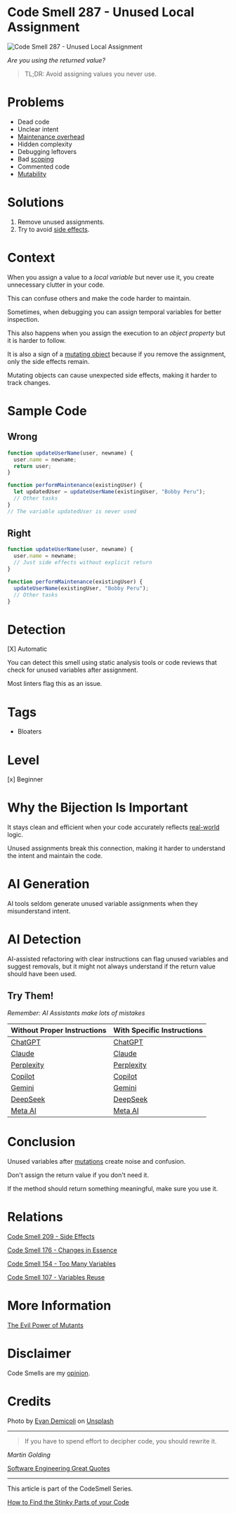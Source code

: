 # Code Smell 287 - Unused Local Assignment

![Code Smell 287 - Unused Local Assignment](Code%20Smell%20287%20-%20Unused%20Local%20Assignment.jpg)

*Are you using the returned value?*

> TL;DR: Avoid assigning values you never use.

# Problems

- Dead code
- Unclear intent
- [Maintenance overhead](https://github.com/mcsee/Software-Design-Articles/tree/main/Articles/Code%20Smells/Code%20Smell%20154%20-%20Too%20Many%20Variables/readme.md)
- Hidden complexity
- Debugging leftovers 
- Bad [scoping](https://github.com/mcsee/Software-Design-Articles/tree/main/Articles/Code%20Smells/Code%20Smell%20107%20-%20Variables%20Reuse/readme.md)
- Commented code
- [Mutability](https://github.com/mcsee/Software-Design-Articles/tree/main/Articles/Theory/The%20Evil%20Power%20of%20Mutants/readme.md)

# Solutions

1. Remove unused assignments.  
2. Try to avoid [side effects](https://github.com/mcsee/Software-Design-Articles/tree/main/Articles/Code%20Smells/Code%20Smell%20209%20-%20Side%20Effects/readme.md).

# Context

When you assign a value to a *local variable* but never use it, you create unnecessary clutter in your code. 

This can confuse others and make the code harder to maintain.

Sometimes, when debugging you can assign temporal variables for better inspection.

This also happens when you assign the execution to an *object property* but it is harder to follow.

It is also a sign of a [mutating object](https://github.com/mcsee/Software-Design-Articles/tree/main/Articles/Code%20Smells/Code%20Smell%20176%20-%20Changes%20in%20Essence/readme.md) because if you remove the assignment, only the side effects remain.

Mutating objects can cause unexpected side effects, making it harder to track changes. 

# Sample Code

## Wrong

<!-- [Gist Url](https://gist.github.com/mcsee/c99bd3dae0c4f595955b075d7af0f858) -->

```javascript
function updateUserName(user, newname) {
  user.name = newname;
  return user;
}

function performMaintenance(existingUser) {
  let updatedUser = updateUserName(existingUser, "Bobby Peru");
  // Other tasks
}
// The variable updatedUser is never used
```

## Right

<!-- [Gist Url](https://gist.github.com/mcsee/0f2709a03e2b36be4ae3f417933a66ef) -->

```javascript
function updateUserName(user, newname) {
  user.name = newname;
  // Just side effects without explicit return
}

function performMaintenance(existingUser) {
  updateUserName(existingUser, "Bobby Peru");
  // Other tasks
}
```

# Detection

[X] Automatic 

You can detect this smell using static analysis tools or code reviews that check for unused variables after assignment.

Most linters flag this as an issue.

# Tags

- Bloaters 

# Level

[x] Beginner 

# Why the Bijection Is Important 

It stays clean and efficient when your code accurately reflects [real-world](https://github.com/mcsee/Software-Design-Articles/tree/main/Articles/Theory/The%20One%20and%20Only%20Software%20Design%20Principle/readme.md) logic. 

Unused assignments break this connection, making it harder to understand the intent and maintain the code. 

# AI Generation

AI tools seldom generate unused variable assignments when they misunderstand intent. 

# AI Detection

AI-assisted refactoring with clear instructions can flag unused variables and suggest removals, but it might not always understand if the return value should have been used.

## Try Them!

*Remember: AI Assistants make lots of mistakes*

| Without Proper Instructions    | With Specific Instructions |
| -------- | ------- |
| [ChatGPT](https://chat.openai.com/?q=Correct+and+explain+this+code%3A+%60%60%60javascript%0D%0Afunction+updateUserName%28user%2C+newname%29+%7B%0D%0A++user.name+%3D+newname%3B%0D%0A++return+user%3B%0D%0A%7D%0D%0A%0D%0Afunction+performMaintenance%28existingUser%29+%7B%0D%0A++let+updatedUser+%3D+updateUserName%28existingUser%2C+%22Bobby+Peru%22%29%3B%0D%0A++%2F%2F+Other+tasks%0D%0A%7D%0D%0A%2F%2F+The+variable+updatedUser+is+never+used%0D%0A%60%60%60) | [ChatGPT](https://chat.openai.com/?q=remove+unused+variable%3A+%60%60%60javascript%0D%0Afunction+updateUserName%28user%2C+newname%29+%7B%0D%0A++user.name+%3D+newname%3B%0D%0A++return+user%3B%0D%0A%7D%0D%0A%0D%0Afunction+performMaintenance%28existingUser%29+%7B%0D%0A++let+updatedUser+%3D+updateUserName%28existingUser%2C+%22Bobby+Peru%22%29%3B%0D%0A++%2F%2F+Other+tasks%0D%0A%7D%0D%0A%2F%2F+The+variable+updatedUser+is+never+used%0D%0A%60%60%60) |
| [Claude](https://claude.ai/new?q=Correct+and+explain+this+code%3A+%60%60%60javascript%0D%0Afunction+updateUserName%28user%2C+newname%29+%7B%0D%0A++user.name+%3D+newname%3B%0D%0A++return+user%3B%0D%0A%7D%0D%0A%0D%0Afunction+performMaintenance%28existingUser%29+%7B%0D%0A++let+updatedUser+%3D+updateUserName%28existingUser%2C+%22Bobby+Peru%22%29%3B%0D%0A++%2F%2F+Other+tasks%0D%0A%7D%0D%0A%2F%2F+The+variable+updatedUser+is+never+used%0D%0A%60%60%60) | [Claude](https://claude.ai/new?q=remove+unused+variable%3A+%60%60%60javascript%0D%0Afunction+updateUserName%28user%2C+newname%29+%7B%0D%0A++user.name+%3D+newname%3B%0D%0A++return+user%3B%0D%0A%7D%0D%0A%0D%0Afunction+performMaintenance%28existingUser%29+%7B%0D%0A++let+updatedUser+%3D+updateUserName%28existingUser%2C+%22Bobby+Peru%22%29%3B%0D%0A++%2F%2F+Other+tasks%0D%0A%7D%0D%0A%2F%2F+The+variable+updatedUser+is+never+used%0D%0A%60%60%60) |
| [Perplexity](https://perplexity.ai/?q=Correct+and+explain+this+code%3A+%60%60%60javascript%0D%0Afunction+updateUserName%28user%2C+newname%29+%7B%0D%0A++user.name+%3D+newname%3B%0D%0A++return+user%3B%0D%0A%7D%0D%0A%0D%0Afunction+performMaintenance%28existingUser%29+%7B%0D%0A++let+updatedUser+%3D+updateUserName%28existingUser%2C+%22Bobby+Peru%22%29%3B%0D%0A++%2F%2F+Other+tasks%0D%0A%7D%0D%0A%2F%2F+The+variable+updatedUser+is+never+used%0D%0A%60%60%60) | [Perplexity](https://perplexity.ai/?q=remove+unused+variable%3A+%60%60%60javascript%0D%0Afunction+updateUserName%28user%2C+newname%29+%7B%0D%0A++user.name+%3D+newname%3B%0D%0A++return+user%3B%0D%0A%7D%0D%0A%0D%0Afunction+performMaintenance%28existingUser%29+%7B%0D%0A++let+updatedUser+%3D+updateUserName%28existingUser%2C+%22Bobby+Peru%22%29%3B%0D%0A++%2F%2F+Other+tasks%0D%0A%7D%0D%0A%2F%2F+The+variable+updatedUser+is+never+used%0D%0A%60%60%60) |
| [Copilot](https://www.bing.com/chat?showconv=1&sendquery=1&q=Correct+and+explain+this+code%3A+%60%60%60javascript%0D%0Afunction+updateUserName%28user%2C+newname%29+%7B%0D%0A++user.name+%3D+newname%3B%0D%0A++return+user%3B%0D%0A%7D%0D%0A%0D%0Afunction+performMaintenance%28existingUser%29+%7B%0D%0A++let+updatedUser+%3D+updateUserName%28existingUser%2C+%22Bobby+Peru%22%29%3B%0D%0A++%2F%2F+Other+tasks%0D%0A%7D%0D%0A%2F%2F+The+variable+updatedUser+is+never+used%0D%0A%60%60%60) | [Copilot](https://www.bing.com/chat?showconv=1&sendquery=1&q=remove+unused+variable%3A+%60%60%60javascript%0D%0Afunction+updateUserName%28user%2C+newname%29+%7B%0D%0A++user.name+%3D+newname%3B%0D%0A++return+user%3B%0D%0A%7D%0D%0A%0D%0Afunction+performMaintenance%28existingUser%29+%7B%0D%0A++let+updatedUser+%3D+updateUserName%28existingUser%2C+%22Bobby+Peru%22%29%3B%0D%0A++%2F%2F+Other+tasks%0D%0A%7D%0D%0A%2F%2F+The+variable+updatedUser+is+never+used%0D%0A%60%60%60) |
| [Gemini](https://gemini.google.com/?q=Correct+and+explain+this+code%3A+%60%60%60javascript%0D%0Afunction+updateUserName%28user%2C+newname%29+%7B%0D%0A++user.name+%3D+newname%3B%0D%0A++return+user%3B%0D%0A%7D%0D%0A%0D%0Afunction+performMaintenance%28existingUser%29+%7B%0D%0A++let+updatedUser+%3D+updateUserName%28existingUser%2C+%22Bobby+Peru%22%29%3B%0D%0A++%2F%2F+Other+tasks%0D%0A%7D%0D%0A%2F%2F+The+variable+updatedUser+is+never+used%0D%0A%60%60%60) | [Gemini](https://gemini.google.com/?q=remove+unused+variable%3A+%60%60%60javascript%0D%0Afunction+updateUserName%28user%2C+newname%29+%7B%0D%0A++user.name+%3D+newname%3B%0D%0A++return+user%3B%0D%0A%7D%0D%0A%0D%0Afunction+performMaintenance%28existingUser%29+%7B%0D%0A++let+updatedUser+%3D+updateUserName%28existingUser%2C+%22Bobby+Peru%22%29%3B%0D%0A++%2F%2F+Other+tasks%0D%0A%7D%0D%0A%2F%2F+The+variable+updatedUser+is+never+used%0D%0A%60%60%60) | 
| [DeepSeek](https://chat.deepseek.com/?q=Correct+and+explain+this+code%3A+%60%60%60javascript%0D%0Afunction+updateUserName%28user%2C+newname%29+%7B%0D%0A++user.name+%3D+newname%3B%0D%0A++return+user%3B%0D%0A%7D%0D%0A%0D%0Afunction+performMaintenance%28existingUser%29+%7B%0D%0A++let+updatedUser+%3D+updateUserName%28existingUser%2C+%22Bobby+Peru%22%29%3B%0D%0A++%2F%2F+Other+tasks%0D%0A%7D%0D%0A%2F%2F+The+variable+updatedUser+is+never+used%0D%0A%60%60%60) | [DeepSeek](https://chat.deepseek.com/?q=remove+unused+variable%3A+%60%60%60javascript%0D%0Afunction+updateUserName%28user%2C+newname%29+%7B%0D%0A++user.name+%3D+newname%3B%0D%0A++return+user%3B%0D%0A%7D%0D%0A%0D%0Afunction+performMaintenance%28existingUser%29+%7B%0D%0A++let+updatedUser+%3D+updateUserName%28existingUser%2C+%22Bobby+Peru%22%29%3B%0D%0A++%2F%2F+Other+tasks%0D%0A%7D%0D%0A%2F%2F+The+variable+updatedUser+is+never+used%0D%0A%60%60%60) | 
| [Meta AI](https://www.meta.ai/chat?question=Correct+and+explain+this+code%3A+%60%60%60javascript%0D%0Afunction+updateUserName%28user%2C+newname%29+%7B%0D%0A++user.name+%3D+newname%3B%0D%0A++return+user%3B%0D%0A%7D%0D%0A%0D%0Afunction+performMaintenance%28existingUser%29+%7B%0D%0A++let+updatedUser+%3D+updateUserName%28existingUser%2C+%22Bobby+Peru%22%29%3B%0D%0A++%2F%2F+Other+tasks%0D%0A%7D%0D%0A%2F%2F+The+variable+updatedUser+is+never+used%0D%0A%60%60%60) | [Meta AI](https://www.meta.ai/chat?question=remove+unused+variable%3A+%60%60%60javascript%0D%0Afunction+updateUserName%28user%2C+newname%29+%7B%0D%0A++user.name+%3D+newname%3B%0D%0A++return+user%3B%0D%0A%7D%0D%0A%0D%0Afunction+performMaintenance%28existingUser%29+%7B%0D%0A++let+updatedUser+%3D+updateUserName%28existingUser%2C+%22Bobby+Peru%22%29%3B%0D%0A++%2F%2F+Other+tasks%0D%0A%7D%0D%0A%2F%2F+The+variable+updatedUser+is+never+used%0D%0A%60%60%60) | 

# Conclusion

Unused variables after [mutations](https://github.com/mcsee/Software-Design-Articles/tree/main/Articles/Theory/The%20Evil%20Power%20of%20Mutants/readme.md) create noise and confusion.

Don't assign the return value if you don't need it. 

If the method should return something meaningful, make sure you use it.

# Relations

[Code Smell 209 - Side Effects](https://github.com/mcsee/Software-Design-Articles/tree/main/Articles/Code%20Smells/Code%20Smell%20209%20-%20Side%20Effects/readme.md)

[Code Smell 176 - Changes in Essence](https://github.com/mcsee/Software-Design-Articles/tree/main/Articles/Code%20Smells/Code%20Smell%20176%20-%20Changes%20in%20Essence/readme.md)

[Code Smell 154 - Too Many Variables](https://github.com/mcsee/Software-Design-Articles/tree/main/Articles/Code%20Smells/Code%20Smell%20154%20-%20Too%20Many%20Variables/readme.md)

[Code Smell 107 - Variables Reuse](https://github.com/mcsee/Software-Design-Articles/tree/main/Articles/Code%20Smells/Code%20Smell%20107%20-%20Variables%20Reuse/readme.md)

# More Information

[The Evil Power of Mutants](https://github.com/mcsee/Software-Design-Articles/tree/main/Articles/Theory/The%20Evil%20Power%20of%20Mutants/readme.md)

# Disclaimer

Code Smells are my [opinion](https://github.com/mcsee/Software-Design-Articles/tree/main/Articles/Blogging/I%20Wrote%20More%20than%2090%20Articles%20on%202021%20Here%20is%20What%20I%20Learned/readme.md).

# Credits

Photo by [Evan Demicoli](https://unsplash.com/@evandemicoli) on [Unsplash](https://unsplash.com/photos/brown-and-green-houses-under-blue-sky-during-daytime-HGCqL-tRcac)
        
* * *

> If you have to spend effort to decipher code, you should rewrite it.

_Martin Golding_
 
[Software Engineering Great Quotes](https://github.com/mcsee/Software-Design-Articles/tree/main/Articles/Quotes/Software%20Engineering%20Great%20Quotes/readme.md)

* * *

This article is part of the CodeSmell Series.

[How to Find the Stinky Parts of your Code](https://github.com/mcsee/Software-Design-Articles/tree/main/Articles/Code%20Smells/How%20to%20Find%20the%20Stinky%20parts%20of%20your%20Code/readme.md)